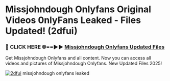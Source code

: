 # Missjohndough Onlyfans Original Videos 0nlyFans Leaked - Files Updated! (2dfui)

<h3>🔴 CLICK HERE 🌐==►► <a href="https://tinyurl.com/x26r9saj" rel="nofollow">Missjohndough Onlyfans Updated Files</a></h3>

Get Missjohndough Onlyfans and all content. Now you can access all videos and pictures of Missjohndough Onlyfans. New Updated Files 2025!

[![2dfui](https://i.imgur.com/LkgZPqh.gif)](https://tinyurl.com/x26r9saj)
missjohndough onlyfans leaked